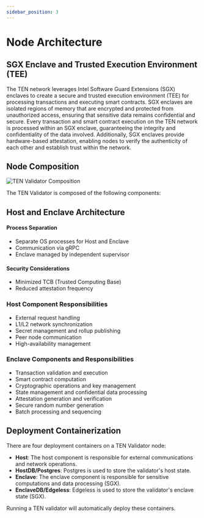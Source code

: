 ```yaml
---
sidebar_position: 3
---
```

# Node Architecture

## SGX Enclave and Trusted Execution Environment (TEE)
The TEN network leverages Intel Software Guard Extensions (SGX) enclaves to create a secure and trusted execution environment (TEE) for processing transactions and executing smart contracts. SGX enclaves are isolated regions of memory that are encrypted and protected from unauthorized access, ensuring that sensitive data remains confidential and secure. Every transaction and smart contract execution on the TEN network is processed within an SGX enclave, guaranteeing the integrity and confidentiality of the data involved. Additionally, SGX enclaves provide hardware-based attestation, enabling nodes to verify the authenticity of each other and establish trust within the network.

## Node Composition

![TEN Validator Composition](../../assets/ten-validator-composition.png)

The TEN Validator is composed of the following components:

## Host and Enclave Architecture

  #### Process Separation
  - Separate OS processes for Host and Enclave
  - Communication via gRPC
  - Enclave managed by independent supervisor

  #### Security Considerations
  - Minimized TCB (Trusted Computing Base)
  - Reduced attestation frequency

### Host Component Responsibilities
- External request handling
- L1/L2 network synchronization
- Secret management and rollup publishing
- Peer node communication
- High-availability management

### Enclave Components and Responsibilities
- Transaction validation and execution
- Smart contract computation
- Cryptographic operations and key management
- State management and confidential data processing
- Attestation generation and verification
- Secure random number generation
- Batch processing and sequencing

## Deployment Containerization

There are four deployment containers on a TEN Validator node:
- **Host**: The host component is responsible for external communications and network operations.
- **HostDB/Postgres**: Postgres is used to store the validator's host state.
- **Enclave**: The enclave component is responsible for sensitive computations and data processing (SGX).
- **EnclaveDB/Edgeless**: Edgeless is used to store the validator's enclave state (SGX).

Running a TEN validator will automatically deploy these containers.
